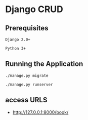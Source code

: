 # Django CRUD 

## Prerequisites

    Django 2.0+
    
    Python 3+

## Running the Application

    ./manage.py migrate

    ./manage.py runserver

## access URLS
- http://127.0.0.1:8000/book/


